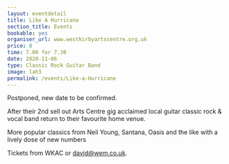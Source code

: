 ```yaml
---
layout: eventdetail
title: Like A Hurricane
section_title: Events
bookable: yes
organiser_url: www.westkirbyartscentre.org.uk
price: 8
time: 7.00 for 7.30
date: 2020-11-06
type: Classic Rock Guitar Band
image: lah3
permalink: /events/Like-a-Hurricane
---
```


Postponed, new date to be confirmed.

After their 2nd sell out Arts Centre gig acclaimed local guitar classic rock & vocal band return to their favourite home venue.

More popular classics from Neil Young, Santana, Oasis and the like with a lively dose of new numbers  

Tickets from WKAC or [david@wem.co.uk](mailto:david@wem.co.uk).
